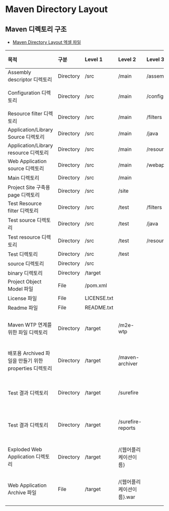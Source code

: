 # Maven Directory Layout #

## Maven 디렉토리 구조 ##

  * [Maven Directory Layout 엑셀 파일](https://codelabor.googlecode.com/svn/trunk/documentation/0%20architecture/develop/standards/directory-layout/maven-directory-layout.xlsx)

|목적|구분|Level 1|Level 2|Level 3|Level 4|비고|
|:-|:-|:------|:------|:------|:------|:-|
|Assembly descriptor 디렉토리|Directory|/src   |/main  |/assembly|       |  |
|Configuration 디렉토리|Directory|/src   |/main  |/config|       |미사용|
|Resource filter 디렉토리|Directory|/src   |/main  |/filters|       |  |
|Application/Library Source 디렉토리 |Directory|/src   |/main  |/java  |       |  |
|Application/Library resource 디렉토리|Directory|/src   |/main  |/resources|       |  |
|Web Application source 디렉토리|Directory|/src   |/main  |/webapp|       |  |
|Main 디렉토리|Directory|/src   |/main  |       |       |  |
|Project Site 구축용 page 디렉토리|Directory|/src   |/site  |       |       |  |
|Test Resource filter 디렉토리|Directory|/src   |/test  |/filters|       |  |
|Test source 디렉토리 |Directory|/src   |/test  |/java  |       |  |
|Test resource 디렉토리|Directory|/src   |/test  |/resources|       |  |
|Test 디렉토리|Directory|/src   |/test  |       |       |  |
|source 디렉토리|Directory|/src   |       |       |       |  |
|binary 디렉토리|Directory|/target|       |       |       |  |
|Project Object Model 파일|File|/pom.xml|       |       |       |  |
|License 파일|File|LICENSE.txt|       |       |       |  |
|Readme 파일|File|README.txt|       |       |       |  |
|Maven WTP 연계를 위한 파일 디렉토리|Directory|/target|/m2e-wtp|       |       |자동 생성|
|배포용 Archived 파일을 만들기 위한 properties 디렉토리|Directory|/target|/maven-archiver|       |       |자동 생성|
|Test 결과 디렉토리|Directory|/target|/surefire|       |       |자동 생성|
|Test 결과 디렉토리|Directory|/target|/surefire-reports|       |       |자동 생성|
|Exploded Web Application 디렉토리|Directory|/target|/{웹어플리케이션이름}|       |       |자동 생성|
|Web Application Archive 파일|File|/target|/{웹어플리케이션이름}.war|       |       |자동 생성|